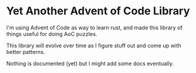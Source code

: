 # Yet Another Advent of Code Library

I'm using Advent of Code as way to learn rust, and made this
library of things useful for doing AoC puzzles.

This library will evolve over time as I figure stuff out and
come up with better patterns.

Nothing is documented (yet) but I might add some docs eventually.
